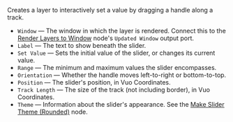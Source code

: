 Creates a layer to interactively set a value by dragging a handle along a track.

   - `Window` — The window in which the layer is rendered. Connect this to the [Render Layers to Window](vuo-node://vuo.layer.render.window2) node's `Updated Window` output port.
   - `Label` — The text to show beneath the slider.
   - `Set Value` — Sets the initial value of the slider, or changes its current value.
   - `Range` — The minimum and maximum values the slider encompasses.
   - `Orientation` — Whether the handle moves left-to-right or bottom-to-top.
   - `Position` — The slider's position, in Vuo Coordinates.
   - `Track Length` — The size of the track (not including border), in Vuo Coordinates.
   - `Theme` — Information about the slider's appearance.  See the [Make Slider Theme (Rounded)](vuo-node://vuo.ui.make.theme.slider.rounded) node.
